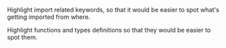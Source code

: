 Highlight import related keywords, so that it would be easier to spot what's
getting imported from where.

Highlight functions and types definitions so that they would be easier to spot
them.
